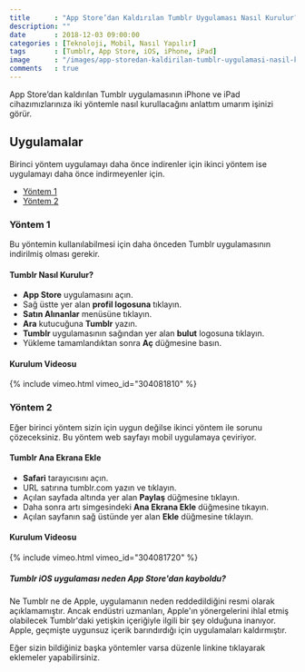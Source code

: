 ```yaml
--- 
title      : "App Store’dan Kaldırılan Tumblr Uygulaması Nasıl Kurulur?" 
description: "" 
date       : 2018-12-03 09:00:00 
categories : [Teknoloji, Mobil, Nasıl Yapılır] 
tags       : [Tumblr, App Store, iOS, iPhone, iPad] 
image      : "/images/app-storedan-kaldirilan-tumblr-uygulamasi-nasil-kurulur.png" 
comments   : true 
--- 
```


App Store’dan kaldırılan Tumblr uygulamasının iPhone ve iPad cihazımızlarınıza iki yöntemle nasıl kurullacağını anlattım umarım işinizi görür. 

## Uygulamalar

Birinci yöntem uygulamayı daha önce indirenler için ikinci yöntem ise uygulamayı daha önce indirmeyenler için. 

- [Yöntem 1](#yöntem-1)
- [Yöntem 2](#yöntem-2)

### Yöntem 1

Bu yöntemin kullanılabilmesi için daha önceden Tumblr uygulamasının indirilmiş olması gerekir. 

#### Tumblr Nasıl Kurulur?
- **App Store** uygulamasını açın.
- Sağ üstte yer alan **profil logosuna** tıklayın.
- **Satın Alınanlar** menüsüne tıklayın. 
- **Ara** kutucuğuna **Tumblr** yazın.
- **Tumblr** uygulamasının sağından yer alan **bulut** logosuna tıklayın.
- Yükleme tamamlandıktan sonra **Aç** düğmesine basın. 

#### Kurulum Videosu 

{% include vimeo.html vimeo_id="304081810" %}

### Yöntem 2

Eğer birinci yöntem sizin için uygun değilse ikinci yöntem ile sorunu çözeceksiniz. Bu yöntem web sayfayı mobil uygulamaya çeviriyor.  

#### Tumblr Ana Ekrana Ekle
- **Safari** tarayıcısını açın. 
- URL satırına tumblr.com yazın ve tıklayın.
- Açılan sayfada altında yer alan **Paylaş** düğmesine tıklayın.
- Daha sonra artı simgesindeki **Ana Ekrana Ekle** düğmesine tıkayın.
- Açılan sayfanın sağ üstünde yer alan **Ekle** düğmesine tıklayın. 

#### Kurulum Videosu 

{% include vimeo.html vimeo_id="304081720" %}

##### Tumblr iOS uygulaması neden App Store'dan kayboldu?

Ne Tumblr ne de Apple, uygulamanın neden reddedildiğini resmi olarak açıklamamıştır. Ancak endüstri uzmanları, Apple'ın yönergelerini ihlal etmiş olabilecek Tumblr'daki yetişkin içeriğiyle ilgili bir şey olduğuna inanıyor. Apple, geçmişte uygunsuz içerik barındırdığı için uygulamaları kaldırmıştır.

Eğer sizin bildiğiniz başka yöntemler varsa düzenle linkine tıklayarak eklemeler yapabilirsiniz.
